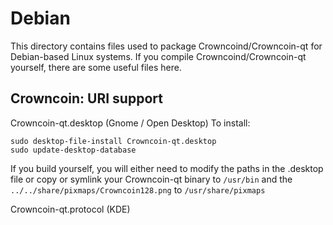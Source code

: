 
Debian
====================
This directory contains files used to package Crowncoind/Crowncoin-qt
for Debian-based Linux systems. If you compile Crowncoind/Crowncoin-qt yourself, there are some useful files here.

## Crowncoin: URI support ##


Crowncoin-qt.desktop  (Gnome / Open Desktop)
To install:

	sudo desktop-file-install Crowncoin-qt.desktop
	sudo update-desktop-database

If you build yourself, you will either need to modify the paths in
the .desktop file or copy or symlink your Crowncoin-qt binary to `/usr/bin`
and the `../../share/pixmaps/Crowncoin128.png` to `/usr/share/pixmaps`

Crowncoin-qt.protocol (KDE)

